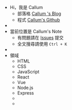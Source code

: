 - Hi，我是 Callum
	- 部落格 [ Callum 's Blog](https://callumzhong.github.io/)
	- 程式  [Callum's Github](https://github.com/callumzhong)
-
- 當前位置是 Callum's Note
	- 有問題請在 [Issues](https://github.com/callumzhong/logsea-developer/issues) 提交
	- 全文搜尋請使用 `Ctrl + K`
-
- 領域
	- HTML
	- CSS
	- JavaScript
	- React
	- Vue
	- Node.js
	- Express
	-
	-